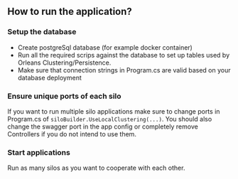## How to run the application?
### Setup the database
- Create postgreSql database (for example docker container)
- Run all the required scrips against the database to set up tables used by Orleans Clustering/Persistence.
- Make sure that connection strings in Program.cs are valid based on your database deployment

### Ensure unique ports of each silo
If you want to run multiple silo applications make sure to change ports in Program.cs of `siloBuilder.UseLocalClustering(...)`.
You should also change the swagger port in the app config or completely remove Controllers if you do not intend to use them.

### Start applications
Run as many silos as you want to cooperate with each other.
